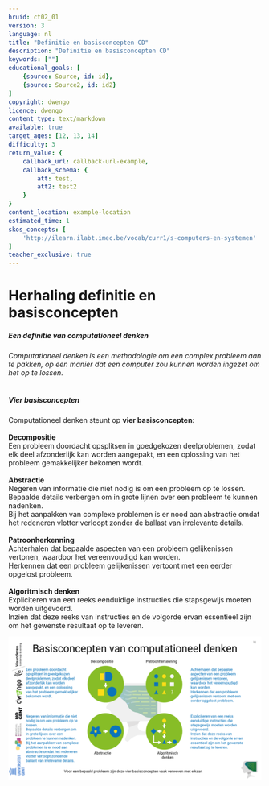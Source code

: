 ```yaml
---
hruid: ct02_01
version: 3
language: nl
title: "Definitie en basisconcepten CD"
description: "Definitie en basisconcepten CD"
keywords: [""]
educational_goals: [
    {source: Source, id: id}, 
    {source: Source2, id: id2}
]
copyright: dwengo
licence: dwengo
content_type: text/markdown
available: true
target_ages: [12, 13, 14]
difficulty: 3
return_value: {
    callback_url: callback-url-example,
    callback_schema: {
        att: test,
        att2: test2
    }
}
content_location: example-location
estimated_time: 1
skos_concepts: [
    'http://ilearn.ilabt.imec.be/vocab/curr1/s-computers-en-systemen'
]
teacher_exclusive: true
---
```

# Herhaling definitie en basisconcepten

<div class="alert alert-box alert-success">
    <strong><h5>Een definitie van computationeel denken</h5></strong> 
    <em>Computationeel denken is een methodologie om een complex probleem aan te pakken, op een manier dat een computer zou kunnen worden ingezet om het op te lossen.</em><br>
    <br>
    <strong><h5>Vier basisconcepten</h5></strong>
    Computationeel denken steunt op <strong>vier basisconcepten</strong>:<br>
    <br>
    <strong>Decompositie</strong><br>
    Een probleem doordacht opsplitsen in goedgekozen deelproblemen, zodat elk deel afzonderlijk kan worden aangepakt, en een oplossing van het probleem gemakkelijker bekomen wordt.<br>
    <br>
    <strong>Abstractie</strong><br>
    Negeren van informatie die niet nodig is om een probleem op te lossen. Bepaalde details verbergen om in grote lijnen over een probleem te kunnen nadenken.<br> 
    Bij het aanpakken van complexe problemen is er nood aan abstractie omdat het redeneren vlotter verloopt zonder de ballast van irrelevante details. <br>
    <br>
    <strong>Patroonherkenning</strong><br> 
    Achterhalen dat bepaalde aspecten van een probleem gelijkenissen vertonen, waardoor het vereenvoudigd kan worden.<br> 
    Herkennen dat een probleem gelijkenissen vertoont met een eerder opgelost probleem. <br>
    <br>
    <strong>Algoritmisch denken</strong><br> 
    Expliciteren van een reeks eenduidige instructies die stapsgewijs moeten worden uitgevoerd.<br> 
    Inzien dat deze reeks van instructies en de volgorde ervan essentieel zijn om het gewenste resultaat op te leveren.
</div> 

![Basisconcepten](embed/basisconcepten.png "Basisconcepten CD")

